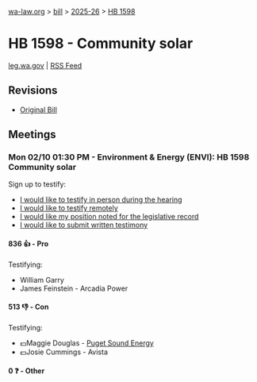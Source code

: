 [wa-law.org](/) > [bill](/bill/) > [2025-26](/bill/2025-26/) > [HB 1598](/bill/2025-26/hb/1598/)

# HB 1598 - Community solar
[leg.wa.gov](https://app.leg.wa.gov/billsummary?BillNumber=1598&Year=2025&Initiative=false) | [RSS Feed](./rss.xml)

## Revisions
* [Original Bill](1/)

## Meetings
### Mon 02/10 01:30 PM - Environment & Energy (ENVI): HB 1598 Community solar
Sign up to testify:
* [I would like to testify in person during the hearing](https://app.leg.wa.gov/csi/Testifier/Add?chamber=House&mId=32755&aId=163210&caId=25592&tId=1)
* [I would like to testify remotely](https://app.leg.wa.gov/csi/Testifier/Add?chamber=House&mId=32755&aId=163210&caId=25592&tId=2)
* [I would like my position noted for the legislative record](https://app.leg.wa.gov/csi/Testifier/Add?chamber=House&mId=32755&aId=163210&caId=25592&tId=3)
* [I would like to submit written testimony](https://app.leg.wa.gov/csi/Testifier/Add?chamber=House&mId=32755&aId=163210&caId=25592&tId=4)

#### 836 👍 - Pro
Testifying:
* William Garry
* James Feinstein - Arcadia Power

#### 513 👎 - Con
Testifying:
* 💵Maggie Douglas - [Puget Sound Energy](/org/puget_sound_energy_inc/)
* 💵Josie Cummings - Avista

#### 0 ❓ - Other
